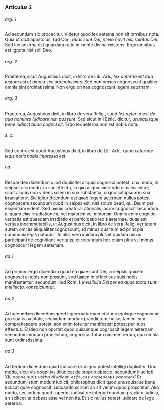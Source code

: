 ### Articulus 2

###### arg. 1
Ad secundum sic proceditur. Videtur quod lex aeterna non sit omnibus nota. Quia ut dicit apostolus, I ad Cor., *quae sunt Dei, nemo novit nisi spiritus Dei*. Sed lex aeterna est quaedam ratio in mente divina existens. Ergo omnibus est ignota nisi soli Deo.

###### arg. 2
Praeterea, sicut Augustinus dicit, in libro de Lib. Arb., *lex aeterna est qua iustum est ut omnia sint ordinatissima*. Sed non omnes cognoscunt qualiter omnia sint ordinatissima. Non ergo omnes cognoscunt legem aeternam.

###### arg. 3
Praeterea, Augustinus dicit, in libro de vera Relig., quod *lex aeterna est de qua homines iudicare non possunt*. Sed sicut in I Ethic. dicitur, *unusquisque bene iudicat quae cognoscit*. Ergo lex aeterna non est nobis nota.

###### s. c.
Sed contra est quod Augustinus dicit, in libro de Lib. Arb., quod *aeternae legis notio nobis impressa est*.

###### co.
Respondeo dicendum quod dupliciter aliquid cognosci potest, uno modo, in seipso; alio modo, in suo effectu, in quo aliqua similitudo eius invenitur; sicut aliquis non videns solem in sua substantia, cognoscit ipsum in sua irradiatione. Sic igitur dicendum est quod legem aeternam nullus potest cognoscere secundum quod in seipsa est, nisi solum beati, qui Deum per essentiam vident. Sed omnis creatura rationalis ipsam cognoscit secundum aliquam eius irradiationem, vel maiorem vel minorem. Omnis enim cognitio veritatis est quaedam irradiatio et participatio legis aeternae, quae est veritas incommutabilis, ut Augustinus dicit, in libro de vera Relig. Veritatem autem omnes aliqualiter cognoscunt, ad minus quantum ad principia communia legis naturalis. In aliis vero quidam plus et quidam minus participant de cognitione veritatis; et secundum hoc etiam plus vel minus cognoscunt legem aeternam.

###### ad 1
Ad primum ergo dicendum quod ea quae sunt Dei, in seipsis quidem cognosci a nobis non possunt, sed tamen in effectibus suis nobis manifestantur, secundum illud Rom. I, *invisibilia Dei per ea quae facta sunt, intellecta, conspiciuntur*.

###### ad 2
Ad secundum dicendum quod legem aeternam etsi unusquisque cognoscat pro sua capacitate, secundum modum praedictum, nullus tamen eam comprehendere potest, non enim totaliter manifestari potest per suos effectus. Et ideo non oportet quod quicumque cognoscit legem aeternam secundum modum praedictum, cognoscat totum ordinem rerum, quo omnia sunt ordinatissima.

###### ad 3
Ad tertium dicendum quod iudicare de aliquo potest intelligi dupliciter. Uno modo, sicut vis cognitiva diiudicat de proprio obiecto; secundum illud Iob XII, *nonne auris verba diiudicat, et fauces comedentis saporem?* Et secundum istum modum iudicii, philosophus dicit quod unusquisque bene iudicat quae cognoscit, iudicando scilicet an sit verum quod proponitur. Alio modo, secundum quod superior iudicat de inferiori quodam practico iudicio, an scilicet ita debeat esse vel non ita. Et sic nullus potest iudicare de lege aeterna.

